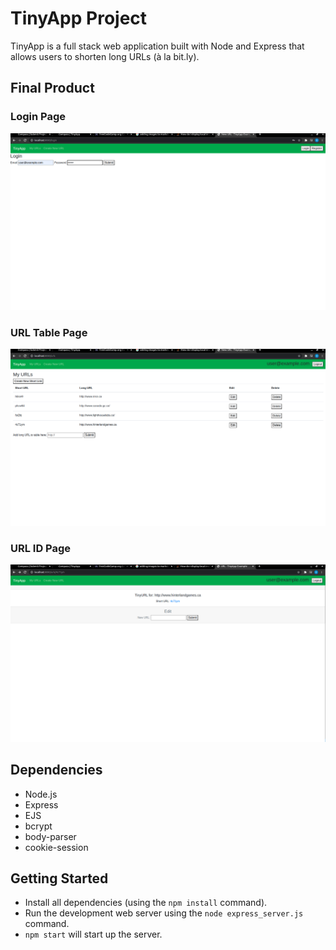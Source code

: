 # TinyApp Project

TinyApp is a full stack web application built with Node and Express that allows users to shorten long URLs (à la bit.ly).

## Final Product

### Login Page
!["Login Page"](/images/loginPage.png)
### URL Table Page
!["URL Table Page"](/images/urlsTablePage.png)
### URL ID Page
!["URL ID Page"](/images/urlIDPage.png)

## Dependencies

- Node.js
- Express
- EJS
- bcrypt
- body-parser
- cookie-session

## Getting Started

- Install all dependencies (using the `npm install` command).
- Run the development web server using the `node express_server.js` command.
- `npm start` will start up the server.